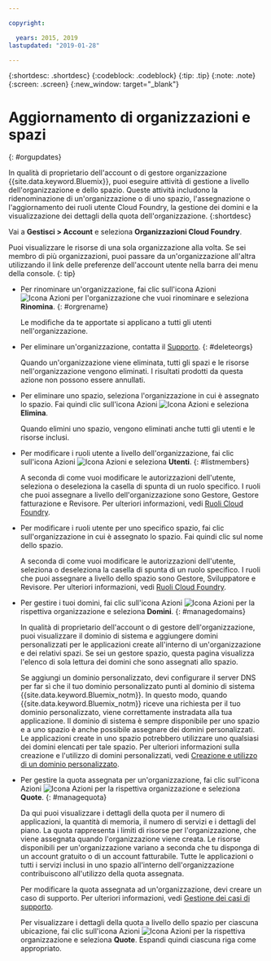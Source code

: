 ```yaml
---

copyright:

  years: 2015, 2019
lastupdated: "2019-01-28"

---
```


{:shortdesc: .shortdesc}
{:codeblock: .codeblock}
{:tip: .tip}
{:note: .note}
{:screen: .screen}
{:new_window: target="_blank"}


# Aggiornamento di organizzazioni e spazi
{: #orgupdates}

In qualità di proprietario dell'account o di gestore organizzazione {{site.data.keyword.Bluemix}}, puoi eseguire attività di gestione a livello dell'organizzazione e dello spazio. Queste attività includono la ridenominazione di un'organizzazione o di uno spazio, l'assegnazione o l'aggiornamento dei ruoli utente Cloud Foundry, la gestione dei domini e la visualizzazione dei dettagli della quota dell'organizzazione.
{:shortdesc}

Vai a **Gestisci > Account** e seleziona **Organizzazioni Cloud Foundry**.

Puoi visualizzare le risorse di una sola organizzazione alla volta. Se sei membro di più organizzazioni, puoi passare da un'organizzazione all'altra utilizzando il link delle preferenze dell'account utente nella barra dei menu della console.
{: tip}

  * Per rinominare un'organizzazione, fai clic sull'icona Azioni ![Icona Azioni](../icons/action-menu-icon.svg) per l'organizzazione che vuoi rinominare e seleziona **Rinomina**.
    {: #orgrename}

    Le modifiche da te apportate si applicano a tutti gli utenti nell'organizzazione.

  * Per eliminare un'organizzazione, contatta il [Supporto](/docs/get-support?topic=get-support-getting-customer-support).
    {: #deleteorgs}

    Quando un'organizzazione viene eliminata, tutti gli spazi e le risorse nell'organizzazione vengono eliminati. I risultati prodotti da questa azione non possono essere annullati.

  * Per eliminare uno spazio, seleziona l'organizzazione in cui è assegnato lo spazio. Fai quindi clic sull'icona Azioni ![Icona Azioni](../icons/action-menu-icon.svg) e seleziona **Elimina**.

    Quando elimini uno spazio, vengono eliminati anche tutti gli utenti e le risorse inclusi.

  * Per modificare i ruoli utente a livello dell'organizzazione, fai clic sull'icona Azioni ![Icona Azioni](../icons/action-menu-icon.svg) e seleziona **Utenti**.
    {: #listmembers}

    A seconda di come vuoi modificare le autorizzazioni dell'utente, seleziona o deseleziona la casella di spunta di un ruolo specifico. I ruoli che puoi assegnare a livello dell'organizzazione sono Gestore, Gestore fatturazione e Revisore. Per ulteriori informazioni, vedi [Ruoli Cloud Foundry](/docs/iam?topic=iam-cfroles).

  * Per modificare i ruoli utente per uno specifico spazio, fai clic sull'organizzazione in cui è assegnato lo spazio. Fai quindi clic sul nome dello spazio.

    A seconda di come vuoi modificare le autorizzazioni dell'utente, seleziona o deseleziona la casella di spunta di un ruolo specifico. I ruoli che puoi assegnare a livello dello spazio sono Gestore, Sviluppatore e Revisore. Per ulteriori informazioni, vedi [Ruoli Cloud Foundry](/docs/iam?topic=iam-cfroles).

  * Per gestire i tuoi domini, fai clic sull'icona Azioni ![Icona Azioni](../icons/action-menu-icon.svg) per la rispettiva organizzazione e seleziona **Domini**.
    {: #managedomains}

    In qualità di proprietario dell'account o di gestore dell'organizzazione, puoi visualizzare il dominio di sistema e aggiungere domini personalizzati per le applicazioni create all'interno di un'organizzazione e dei relativi spazi. Se sei un gestore spazio, questa pagina visualizza l'elenco di sola lettura dei domini che sono assegnati allo spazio.

    Se aggiungi un dominio personalizzato, devi configurare il server DNS per far sì che il tuo dominio personalizzato punti al dominio di sistema {{site.data.keyword.Bluemix_notm}}. In questo modo, quando {{site.data.keyword.Bluemix_notm}} riceve una richiesta per il tuo dominio personalizzato, viene correttamente instradata alla tua applicazione. Il dominio di sistema è sempre disponibile per uno spazio e a uno spazio è anche possibile assegnare dei domini personalizzati. Le applicazioni create in uno spazio potrebbero utilizzare uno qualsiasi dei domini elencati per tale spazio. Per ulteriori informazioni sulla creazione e l'utilizzo di domini personalizzati, vedi [Creazione e utilizzo di un dominio personalizzato](/docs/apps?topic=creating-apps-updatingapps).

  * Per gestire la quota assegnata per un'organizzazione, fai clic sull'icona Azioni ![Icona Azioni](../icons/action-menu-icon.svg) per la rispettiva organizzazione e seleziona **Quote**.
    {: #managequota}

    Da qui puoi visualizzare i dettagli della quota per il numero di applicazioni, la quantità di memoria, il numero di servizi e i dettagli del piano. La quota rappresenta i limiti di risorse per l'organizzazione, che viene assegnata quando l'organizzazione viene creata. Le risorse disponibili per un'organizzazione variano a seconda che tu disponga di un account gratuito o di un account fatturabile. Tutte le applicazioni o tutti i servizi inclusi in uno spazio all'interno dell'organizzazione contribuiscono all'utilizzo della quota assegnata.

    Per modificare la quota assegnata ad un'organizzazione, devi creare un caso di supporto. Per ulteriori informazioni, vedi [Gestione dei casi di supporto](/docs/get-support?topic=get-support-open-case).

    Per visualizzare i dettagli della quota a livello dello spazio per ciascuna ubicazione, fai clic sull'icona Azioni ![Icona Azioni](../icons/action-menu-icon.svg) per la rispettiva organizzazione e seleziona **Quote**. Espandi quindi ciascuna riga come appropriato.

